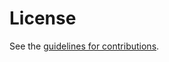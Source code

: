 # License

See the
[guidelines for contributions](https://github.com/NiYuan224/WIMSE-Applicability-for-AI-Agents/blob//CONTRIBUTING.md).
